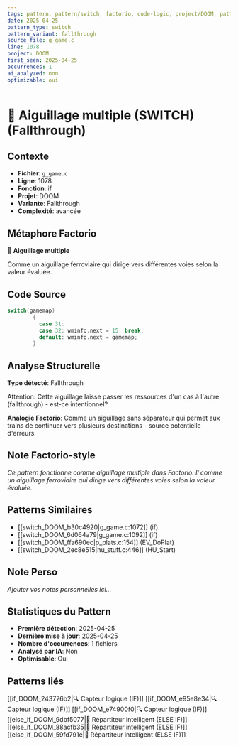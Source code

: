 ```yaml
---
tags: pattern, pattern/switch, factorio, code-logic, project/DOOM, pattern/variant/fallthrough
date: 2025-04-25
pattern_type: switch
pattern_variant: fallthrough
source_file: g_game.c
line: 1078
project: DOOM
first_seen: 2025-04-25
occurrences: 1
ai_analyzed: non
optimizable: oui
---
```


# 🔀 Aiguillage multiple (SWITCH) (Fallthrough)

## Contexte
- **Fichier**: `g_game.c`
- **Ligne**: 1078
- **Fonction**: if
- **Projet**: DOOM
- **Variante**: Fallthrough
- **Complexité**: avancée

## Métaphore Factorio
🔀 **Aiguillage multiple**

Comme un aiguillage ferroviaire qui dirige vers différentes voies selon la valeur évaluée.

## Code Source
```c
switch(gamemap)
	    {
	      case 31:
	      case 32: wminfo.next = 15; break;
	      default: wminfo.next = gamemap;
	    }
```

## Analyse Structurelle
**Type détecté**: Fallthrough

Attention: Cette aiguillage laisse passer les ressources d'un cas à l'autre (fallthrough) - est-ce intentionnel?

**Analogie Factorio**:
Comme un aiguillage sans séparateur qui permet aux trains de continuer vers plusieurs destinations - source potentielle d'erreurs.

## Note Factorio-style
*Ce pattern fonctionne comme aiguillage multiple dans Factorio. Il comme un aiguillage ferroviaire qui dirige vers différentes voies selon la valeur évaluée.*

## Patterns Similaires
- [[switch_DOOM_b30c4920|g_game.c:1072]] (if)
- [[switch_DOOM_6d064a79|g_game.c:1092]] (if)
- [[switch_DOOM_ffa690ec|p_plats.c:154]] (EV_DoPlat)
- [[switch_DOOM_2ec8e515|hu_stuff.c:446]] (HU_Start)

## Note Perso
*Ajouter vos notes personnelles ici...*

## Statistiques du Pattern
- **Première détection**: 2025-04-25
- **Dernière mise à jour**: 2025-04-25
- **Nombre d'occurrences**: 1 fichiers
- **Analysé par IA**: Non
- **Optimisable**: Oui

## Patterns liés
[[if_DOOM_243776b2|🔍 Capteur logique (IF)]]
[[if_DOOM_e95e8e34|🔍 Capteur logique (IF)]]
[[if_DOOM_e74900f0|🔍 Capteur logique (IF)]]
[[else_if_DOOM_9dbf5077|🔄 Répartiteur intelligent (ELSE IF)]]
[[else_if_DOOM_88acfb35|🔄 Répartiteur intelligent (ELSE IF)]]
[[else_if_DOOM_59fd791e|🔄 Répartiteur intelligent (ELSE IF)]]
